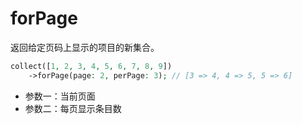 # forPage

返回给定页码上显示的项目的新集合。

```php
collect([1, 2, 3, 4, 5, 6, 7, 8, 9])
    ->forPage(page: 2, perPage: 3); // [3 => 4, 4 => 5, 5 => 6]
```

- 参数一：当前页面
- 参数二：每页显示条目数
